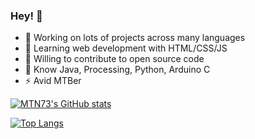 ### Hey! 👋

- 🔭 Working on lots of projects across many languages
- 🌱 Learning web development with HTML/CSS/JS
- 👯 Willing to contribute to open source code
- 💬 Know Java, Processing, Python, Arduino C
- ⚡ Avid MTBer


[![MTN73's GitHub stats](https://github-readme-stats.vercel.app/api?username=MTN73&show_icons=true)](https://github.com/MTN73)

[![Top Langs](https://github-readme-stats.vercel.app/api/top-langs/?username=MTN73&layout=compact)](https://github.com/MTN73)

